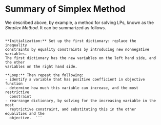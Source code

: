 # Summary of Simplex Method

We described above, by example, a method for solving LPs, known as the *Simplex
Method*. It can be summarized as follows.

```{admonition} Simplex Method

**Initialization:** Set up the first dictionary: replace the inequality
constraints by equality constraints by introducing new nonnegative variables.
The first dictionary has the new variables on the left hand side, and the other
variables on the right hand side.

**Loop:** Then repeat the following:
- identify a variable that has positive coefficient in objective function
- determine how much this variable can increase, and the most restrictive
  constraint
- rearrange dictionary, by solving for the increasing variable in the most
  restrictive constraint, and substituting this in the other equalities and the
  objective.  ```

